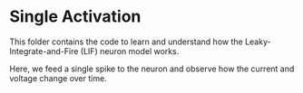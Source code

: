 # Single Activation

This folder contains the code to learn and understand how the Leaky-Integrate-and-Fire (LIF) neuron model works.

Here, we feed a single spike to the neuron and observe how the current and voltage change over time.